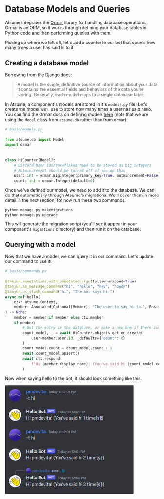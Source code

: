 # Database Models and Queries

Atsume integrates the [Ormar](https://collerek.github.io/ormar/) library for handling
database operations. Ormar is an ORM, so it works through defining your
database tables in Python code and then performing queries with them.

Picking up where we left off, let's add a counter to our bot that counts how many
times a user has said hi to it.

## Creating a database model

Borrowing from the Django docs:

> A model is the single, definitive source of information about your data. It contains the essential fields and behaviors of the data you’re storing. Generally, each model maps to a single database table.

In Atsume, a component's models are stored in it's `models.py` file. Let's create the model we'll use
to store how many times a user has said hello. You can find the Ormar docs on defining models
[here](https://collerek.github.io/ormar/models/) (note that we are using the `Model` class from `atsume.db`
rather than from `ormar`).

```python
# basic/models.py

from atsume.db import Model
import ormar


class HiCounter(Model):
    # Discord User IDs/snowflakes need to be stored as big integers
    # Autoincrement should be turned off if you do this
    user: int = ormar.BigInteger(primary_key=True, autoincrement=False)
    count: int = ormar.Integer(default=0)

```

Once we've defined our model, we need to add it to the database. We can do that automatically through Atsume's
migrations. We'll cover them in more detail in the next section, for now run these two commands.

```shell
python manage.py makemigrations
python manage.py upgrade
```

This will generate the migration script (you'll see it appear in your component's `migrations` directory) and
then run it on the database.

## Querying with a model

Now that we have a model, we can query it in our command. Let's update our command to use it!

```python
# basic/commands.py

@tanjun.annotations.with_annotated_args(follow_wrapped=True)
@tanjun.as_message_command("hi", "hello", "hey", "howdy")
@tanjun.as_slash_command("hi", "The bot says hi.")
async def hello(
    ctx: atsume.Context,
    member: Annotated[Optional[Member], "The user to say hi to.", Positional()] = None,
) -> None:
    member = member if member else ctx.member
    if member:
        # Get the entry in the database, or make a new one if there isn't one
        count_model, _ = await HiCounter.objects.get_or_create(
            user=member.user.id, _defaults={"count": 0}
        )
        count_model.count = count_model.count + 1
        await count_model.upsert()
        await ctx.respond(
            f"Hi {member.display_name}! (You've said hi {count_model.count} time[s]!)"
        )

```

Now when saying hello to the bot, it should look something like this.

![../img/hi_bot.png](../img/hi_bot.png)
